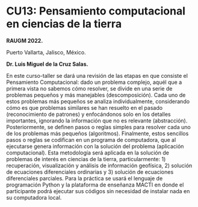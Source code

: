 # CU13: Pensamiento computacional en ciencias de la tierra

**RAUGM 2022.**

Puerto Vallarta, Jalisco, México.

**Dr. Luis Miguel de la Cruz Salas.**

En este curso-taller se dará una revisión de las etapas en que consiste el Pensamiento Computacional: dado un problema complejo, aquél que a primera vista no sabemos cómo resolver, se divide en una serie de problemas pequeños y más manejables (descomposición). Cada uno de estos problemas más pequeños se analiza individualmente, considerando cómo es que problemas similares se han resuelto en el pasado (reconocimiento de patrones) y enfocándonos solo en los detalles importantes, ignorando la información que no es relevante (abstracción). Posteriormente, se definen pasos o reglas simples para resolver cada uno de los problemas más pequeños (algoritmos). Finalmente, estos sencillos pasos o reglas se codifican en un programa de computadora, que al ejecutarse genera información con la solución del problema (aplicación computacional). Esta metodología será aplicada en la solución de problemas de interés en ciencias de la tierra, particularmente: 1) recuperación, visualización y análisis de información geofísica, 2) solución de ecuaciones diferenciales ordinarias y 3) solución de ecuaciones diferenciales parciales. Para la práctica se usará el lenguaje de programación Python y la plataforma de enseñanza MACTI en donde el participante podrá ejecutar sus códigos sin necesidad de instalar nada en su computadora local.
